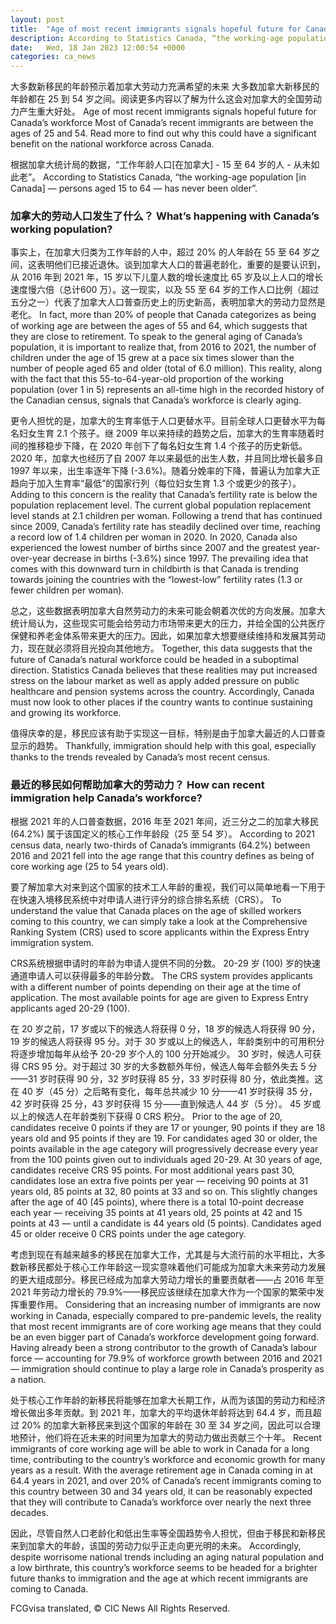 ```yaml
---
layout: post
title:  "Age of most recent immigrants signals hopeful future for Canada’s workforce"
description: According to Statistics Canada, “the working-age population [in Canada] — persons aged 15 to 64 — has never been older”. What’s happening with Canada’s working population? In fact, more than 20% of people that Canada categorizes as being of working age are between the ages of 55 and 64, which suggests that they are close […]
date:   Wed, 18 Jan 2023 12:00:54 +0000
categories: ca_news
---
```


大多数新移民的年龄预示着加拿大劳动力充满希望的未来 大多数加拿大新移民的年龄都在 25 到 54 岁之间。阅读更多内容以了解为什么这会对加拿大的全国劳动力产生重大好处。	Age of most recent immigrants signals hopeful future for Canada’s workforce Most of Canada’s recent immigrants are between the ages of 25 and 54. Read more to find out why this could have a significant benefit on the national workforce across Canada.
	
根据加拿大统计局的数据，“工作年龄人口\[在加拿大\] - 15 至 64 岁的人 - 从未如此老”。	According to Statistics Canada, “the working-age population \[in Canada\] — persons aged 15 to 64 — has never been older”.
	
### 加拿大的劳动人口发生了什么？	What’s happening with Canada’s working population?
	
事实上，在加拿大归类为工作年龄的人中，超过 20% 的人年龄在 55 至 64 岁之间，这表明他们已接近退休。谈到加拿大人口的普遍老龄化，重要的是要认识到，从 2016 年到 2021 年，15 岁以下儿童人数的增长速度比 65 岁及以上人口的增长速度慢六倍（总计600 万）。这一现实，以及 55 至 64 岁的工作人口比例（超过五分之一）代表了加拿大人口普查历史上的历史新高，表明加拿大的劳动力显然是老化。	In fact, more than 20% of people that Canada categorizes as being of working age are between the ages of 55 and 64, which suggests that they are close to retirement. To speak to the general aging of Canada’s population, it is important to realize that, from 2016 to 2021, the number of children under the age of 15 grew at a pace six times slower than the number of people aged 65 and older (total of 6.0 million). This reality, along with the fact that this 55-to-64-year-old proportion of the working population (over 1 in 5) represents an all-time high in the recorded history of the Canadian census, signals that Canada’s workforce is clearly aging.
	
更令人担忧的是，加拿大的生育率低于人口更替水平。目前全球人口更替水平为每名妇女生育 2.1 个孩子。继 2009 年以来持续的趋势之后，加拿大的生育率随着时间的推移稳步下降，在 2020 年创下了每名妇女生育 1.4 个孩子的历史新低。2020 年，加拿大也经历了自 2007 年以来最低的出生人数，并且同比增长最多自 1997 年以来，出生率逐年下降 (-3.6%)。随着分娩率的下降，普遍认为加拿大正趋向于加入生育率“最低”的国家行列（每位妇女生育 1.3 个或更少的孩子）。	Adding to this concern is the reality that Canada’s fertility rate is below the population replacement level. The current global population replacement level stands at 2.1 children per woman. Following a trend that has continued since 2009, Canada’s fertility rate has steadily declined over time, reaching a record low of 1.4 children per woman in 2020. In 2020, Canada also experienced the lowest number of births since 2007 and the greatest year-over-year decrease in births (-3.6%) since 1997. The prevailing idea that comes with this downward turn in childbirth is that Canada is trending towards joining the countries with the “lowest-low” fertility rates (1.3 or fewer children per woman).
	
总之，这些数据表明加拿大自然劳动力的未来可能会朝着次优的方向发展。加拿大统计局认为，这些现实可能会给劳动力市场带来更大的压力，并给全国的公共医疗保健和养老金体系带来更大的压力。因此，如果加拿大想要继续维持和发展其劳动力，现在就必须将目光投向其他地方。	Together, this data suggests that the future of Canada’s natural workforce could be headed in a suboptimal direction. Statistics Canada believes that these realities may put increased stress on the labour market as well as apply added pressure on public healthcare and pension systems across the country. Accordingly, Canada must now look to other places if the country wants to continue sustaining and growing its workforce.
	
值得庆幸的是，移民应该有助于实现这一目标，特别是由于加拿大最近的人口普查显示的趋势。	Thankfully, immigration should help with this goal, especially thanks to the trends revealed by Canada’s most recent census.
	
### 最近的移民如何帮助加拿大的劳动力？	How can recent immigration help Canada’s workforce?
	
根据 2021 年的人口普查数据，2016 年至 2021 年间，近三分之二的加拿大移民 (64.2%) 属于该国定义的核心工作年龄段（25 至 54 岁）。	According to 2021 census data, nearly two-thirds of Canada’s immigrants (64.2%) between 2016 and 2021 fell into the age range that this country defines as being of core working age (25 to 54 years old).
	
要了解加拿大对来到这个国家的技术工人年龄的重视，我们可以简单地看一下用于在快速入境移民系统中对申请人进行评分的综合排名系统（CRS）。	To understand the value that Canada places on the age of skilled workers coming to this country, we can simply take a look at the Comprehensive Ranking System (CRS) used to score applicants within the Express Entry immigration system.
	
CRS系统根据申请时的年龄为申请人提供不同的分数。 20-29 岁 (100) 岁的快速通道申请人可以获得最多的年龄分数。	The CRS system provides applicants with a different number of points depending on their age at the time of application. The most available points for age are given to Express Entry applicants aged 20-29 (100).
	
在 20 岁之前，17 岁或以下的候选人将获得 0 分，18 岁的候选人将获得 90 分，19 岁的候选人将获得 95 分。对于 30 岁或以上的候选人，年龄类别中的可用积分将逐步增加每年从给予 20-29 岁个人的 100 分开始减少。 30 岁时，候选人可获得 CRS 95 分。对于超过 30 岁的大多数额外年份，候选人每年会额外失去 5 分——31 岁时获得 90 分，32 岁时获得 85 分，33 岁时获得 80 分，依此类推。这在 40 岁（45 分）之后略有变化，每年总共减少 10 分——41 岁时获得 35 分，42 岁时获得 25 分，43 岁时获得 15 分——直到候选人 44 岁（5 分）。 45 岁或以上的候选人在年龄类别下获得 0 CRS 积分。	Prior to the age of 20, candidates receive 0 points if they are 17 or younger, 90 points if they are 18 years old and 95 points if they are 19. For candidates aged 30 or older, the points available in the age category will progressively decrease every year from the 100 points given out to individuals aged 20-29. At 30 years of age, candidates receive CRS 95 points. For most additional years past 30, candidates lose an extra five points per year — receiving 90 points at 31 years old, 85 points at 32, 80 points at 33 and so on. This slightly changes after the age of 40 (45 points), where there is a total 10-point decrease each year — receiving 35 points at 41 years old, 25 points at 42 and 15 points at 43 — until a candidate is 44 years old (5 points). Candidates aged 45 or older receive 0 CRS points under the age category.
	
考虑到现在有越来越多的移民在加拿大工作，尤其是与大流行前的水平相比，大多数新移民都处于核心工作年龄这一现实意味着他们可能成为加拿大未来劳动力发展的更大组成部分。移民已经成为加拿大劳动力增长的重要贡献者——占 2016 年至 2021 年劳动力增长的 79.9%——移民应该继续在加拿大作为一个国家的繁荣中发挥重要作用。	Considering that an increasing number of immigrants are now working in Canada, especially compared to pre-pandemic levels, the reality that most recent immigrants are of core working age means that they could be an even bigger part of Canada’s workforce development going forward. Having already been a strong contributor to the growth of Canada’s labour force — accounting for 79.9% of workforce growth between 2016 and 2021 — immigration should continue to play a large role in Canada’s prosperity as a nation.
	
处于核心工作年龄的新移民将能够在加拿大长期工作，从而为该国的劳动力和经济增长做出多年贡献。到 2021 年，加拿大的平均退休年龄将达到 64.4 岁，而且超过 20% 的加拿大新移民来到这个国家的年龄在 30 至 34 岁之间，因此可以合理地预计，他们将在近未来的时间里为加拿大的劳动力做出贡献三个十年。	Recent immigrants of core working age will be able to work in Canada for a long time, contributing to the country’s workforce and economic growth for many years as a result. With the average retirement age in Canada coming in at 64.4 years in 2021, and over 20% of Canada’s recent immigrants coming to this country between 30 and 34 years old, it can be reasonably expected that they will contribute to Canada’s workforce over nearly the next three decades.
	
因此，尽管自然人口老龄化和低出生率等全国趋势令人担忧，但由于移民和新移民来到加拿大的年龄，该国的劳动力似乎正走向更光明的未来。	Accordingly, despite worrisome national trends including an aging natural population and a low birthrate, this country’s workforce seems to be headed for a brighter future thanks to immigration and the age at which recent immigrants are coming to Canada.
	

FCGvisa translated, © CIC News All Rights Reserved.

